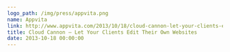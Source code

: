 ```yaml
---
logo_path: /img/press/appvita.png
name: Appvita
link: http://www.appvita.com/2013/10/18/cloud-cannon-let-your-clients-edit-their-own-websites/
title: Cloud Cannon – Let Your Clients Edit Their Own Websites
date: 2013-10-18 00:00:00
---
```

